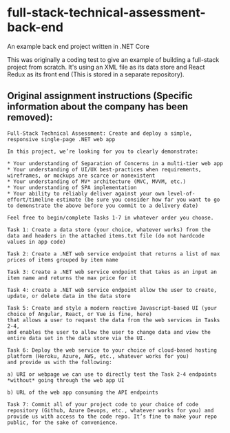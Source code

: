 # full-stack-technical-assessment-back-end
An example back end project written in .NET Core

This was originally a coding test to give an example of building a full-stack project from scratch. It's using an XML file as its data store and React Redux as its front end (This is stored in a separate repository).

## Original assignment instructions (Specific information about the company has been removed): 
```
Full-Stack Technical Assessment: Create and deploy a simple, responsive single-page .NET web app

In this project, we’re looking for you to clearly demonstrate:

* Your understanding of Separation of Concerns in a multi-tier web app
* Your understanding of UI/UX best-practices when requirements, wireframes, or mockups are scarce or nonexistent
* Your understanding of MV* architecture (MVC, MVVM, etc.)
* Your understanding of SPA implementation
* Your ability to reliably deliver against your own level-of-effort/timeline estimate (be sure you consider how far you want to go to demonstrate the above before you commit to a delivery date)

Feel free to begin/complete Tasks 1-7 in whatever order you choose.

Task 1: Create a data store (your choice, whatever works) from the data and headers in the attached items.txt file (do not hardcode values in app code)

Task 2: Create a .NET web service endpoint that returns a list of max prices of items grouped by item name

Task 3: Create a .NET web service endpoint that takes as an input an item name and returns the max price for it

Task 4: create a .NET web service endpoint allow the user to create, update, or delete data in the data store

Task 5: Create and style a modern reactive Javascript-based UI (your choice of Angular, React, or Vue is fine, here) 
that allows a user to request the data from the web services in Tasks 2-4, 
and enables the user to allow the user to change data and view the entire data set in the data store via the UI.

Task 6: Deploy the web service to your choice of cloud-based hosting platform (Heroku, Azure, AWS, etc., whatever works for you) 
and provide us with the following:

a) URI or webpage we can use to directly test the Task 2-4 endpoints *without* going through the web app UI

b) URL of the web app consuming the API endpoints

Task 7: Commit all of your project code to your choice of code repository (Github, Azure Devops, etc., whatever works for you) and provide us with access to the code repo. It’s fine to make your repo public, for the sake of convenience.
```
